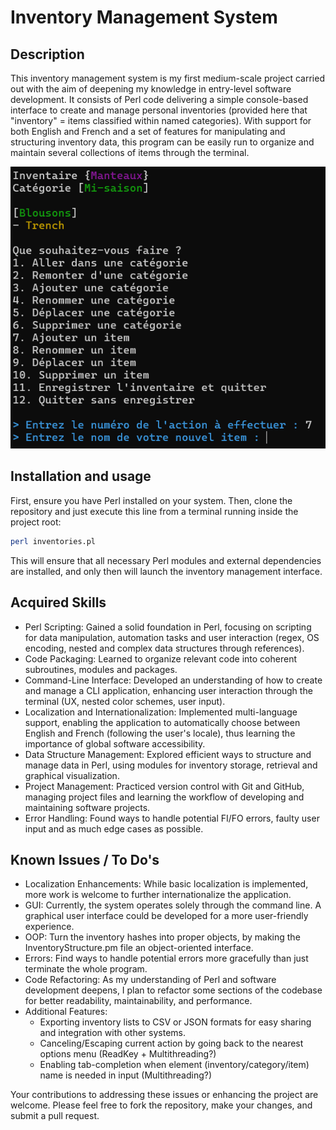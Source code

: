# Inventory Management System

## Description

This inventory management system is my first medium-scale project carried out with the aim of deepening my knowledge in entry-level software development. It consists of Perl code delivering a simple console-based interface to create and manage personal inventories (provided here that "inventory" = items classified within named categories). With support for both English and French and a set of features for manipulating and structuring inventory data, this program can be easily run to organize and maintain several collections of items through the terminal.

![Typical view of the program running](/assets/demonstration_screenshot.png)

## Installation and usage

First, ensure you have Perl installed on your system. Then, clone the repository and just execute this line from a terminal running inside the project root:

```bash
perl inventories.pl
```

This will ensure that all necessary Perl modules and external dependencies are installed, and only then will launch the inventory management interface.

## Acquired Skills

- Perl Scripting: Gained a solid foundation in Perl, focusing on scripting for data manipulation, automation tasks and user interaction (regex, OS encoding, nested and complex data structures through references).
- Code Packaging: Learned to organize relevant code into coherent subroutines, modules and packages.
- Command-Line Interface: Developed an understanding of how to create and manage a CLI application, enhancing user interaction through the terminal (UX, nested color schemes, user input).
- Localization and Internationalization: Implemented multi-language support, enabling the application to automatically choose between English and French (following the user's locale), thus learning the importance of global software accessibility.
- Data Structure Management: Explored efficient ways to structure and manage data in Perl, using modules for inventory storage, retrieval and graphical visualization.
- Project Management: Practiced version control with Git and GitHub, managing project files and learning the workflow of developing and maintaining software projects.
- Error Handling: Found ways to handle potential FI/FO errors, faulty user input and as much edge cases as possible.

## Known Issues / To Do's

- Localization Enhancements: While basic localization is implemented, more work is welcome to further internationalize the application.
- GUI: Currently, the system operates solely through the command line. A graphical user interface could be developed for a more user-friendly experience.
- OOP: Turn the inventory hashes into proper objects, by making the InventoryStructure.pm file an object-oriented interface.
- Errors: Find ways to handle potential errors more gracefully than just terminate the whole program.
- Code Refactoring: As my understanding of Perl and software development deepens, I plan to refactor some sections of the codebase for better readability, maintainability, and performance.
- Additional Features:
    - Exporting inventory lists to CSV or JSON formats for easy sharing and integration with other systems.
    - Canceling/Escaping current action by going back to the nearest options menu (ReadKey + Multithreading?)
    - Enabling tab-completion when element (inventory/category/item) name is needed in input (Multithreading?)

Your contributions to addressing these issues or enhancing the project are welcome. Please feel free to fork the repository, make your changes, and submit a pull request.